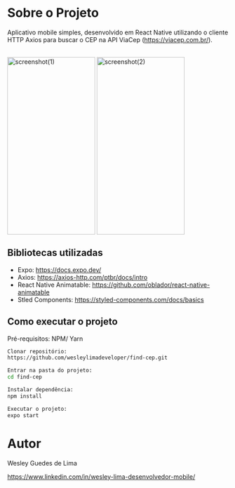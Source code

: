 # Sobre o Projeto

Aplicativo mobile simples, desenvolvido em React Native utilizando o cliente HTTP Axios para buscar o CEP na API ViaCep (https://viacep.com.br/).

<div style="display: inline_block"><br>
    <img align="center" height=405 width=200 alt="screenshot(1)" src="https://github.com/wesleylimadeveloper/find-cep/blob/main/assets/screenshot(1).jpg" />
    <img align="center" height=405 width=200 alt="screenshot(2)" src="https://github.com/wesleylimadeveloper/find-cep/blob/main/assets/screenshot(2).jpg" />
</div>

## Bibliotecas utilizadas

- Expo: https://docs.expo.dev/
- Axios: https://axios-http.com/ptbr/docs/intro
- React Native Animatable: https://github.com/oblador/react-native-animatable
- Stled Components: https://styled-components.com/docs/basics

## Como executar o projeto

Pré-requisitos: NPM/ Yarn

```Bash
Clonar repositório:
https://github.com/wesleylimadeveloper/find-cep.git

Entrar na pasta do projeto:
cd find-cep

Instalar dependência:
npm install

Executar o projeto:
expo start
```

# Autor

Wesley Guedes de Lima

https://www.linkedin.com/in/wesley-lima-desenvolvedor-mobile/

